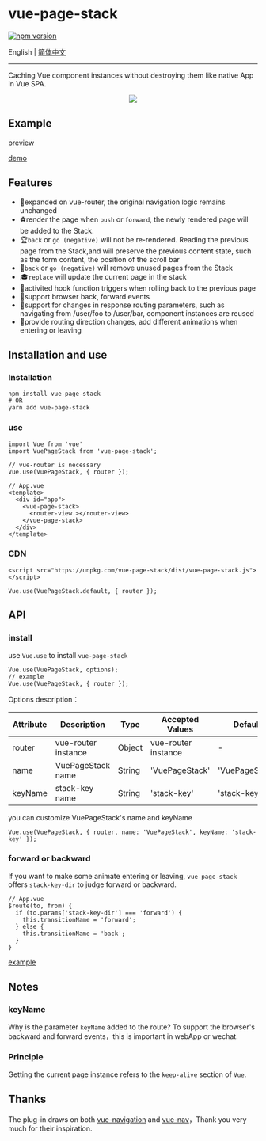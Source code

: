 # vue-page-stack

[![npm version](https://badge.fury.io/js/vue-page-stack.svg)](https://badge.fury.io/js/vue-page-stack)

English | [简体中文](./README.zh-cn.md)

---

Caching Vue component instances without destroying them like native App in Vue SPA.

<div align="center">
  <img src="https://i.loli.net/2019/07/22/5d35618b25fb449357.gif">
</div>

## Example

[preview](https://hezhongfeng.github.io/vue-page-stack-example/)

[demo](https://github.com/hezhongfeng/vue-page-stack-example)

## Features

- 🐉expanded on vue-router, the original navigation logic remains unchanged
- ⚽render the page when `push` or `forward`, the newly rendered page will be added to the Stack.
- 🏆`back` or `go (negative)` will not be re-rendered. Reading the previous page from the Stack,and will preserve the previous content state, such as the form content, the position of the scroll bar
- 🏈`back` or `go (negative)` will remove unused pages from the Stack
- 🎓`replace` will update the current page in the stack
- 🎉activited hook function triggers when rolling back to the previous page
- 🚀support browser back, forward events
- 🍕support for changes in response routing parameters, such as navigating from /user/foo to /user/bar, component instances are reused
- 🐰provide routing direction changes, add different animations when entering or leaving

## Installation and use

### Installation

```
npm install vue-page-stack
# OR
yarn add vue-page-stack
```

### use

```
import Vue from 'vue'
import VuePageStack from 'vue-page-stack';

// vue-router is necessary
Vue.use(VuePageStack, { router }); 
```

```
// App.vue
<template>
  <div id="app">
    <vue-page-stack>
      <router-view ></router-view>
    </vue-page-stack>
  </div>
</template>
```

### CDN
```
<script src="https://unpkg.com/vue-page-stack/dist/vue-page-stack.js"></script>
```

```
Vue.use(VuePageStack.default, { router });
```

## API

### install
use `Vue.use` to install `vue-page-stack`
```
Vue.use(VuePageStack, options);
// example
Vue.use(VuePageStack, { router });
```

Options description：

Attribute | Description | Type | Accepted Values | Default
---|---|---|---|---
router | vue-router instance | Object | vue-router instance | -
name | VuePageStack name | String | 'VuePageStack' | 'VuePageStack'
keyName | stack-key name | String | 'stack-key' | 'stack-key'

you can customize VuePageStack's name and keyName
```
Vue.use(VuePageStack, { router, name: 'VuePageStack', keyName: 'stack-key' });
```

### forward or backward
If you want to make some animate entering or leaving, `vue-page-stack` offers `stack-key-dir` to judge forward or backward.

```
// App.vue
$route(to, from) {
  if (to.params['stack-key-dir'] === 'forward') {
    this.transitionName = 'forward';
  } else {
    this.transitionName = 'back';
  }
}
```
[example](https://github.com/hezhongfeng/vue-page-stack-example/blob/master/src/App.vue)

## Notes

### keyName

Why is the parameter `keyName` added to the route? To support the browser's backward and forward events，this is important in webApp or wechat.

### Principle

Getting the current page instance refers to the `keep-alive` section of `Vue`.

## Thanks

The plug-in draws on both [vue-navigation](https://github.com/zack24q/vue-navigation) and [vue-nav](https://github.com/nearspears/vue-nav)，Thank you very much for their inspiration.
